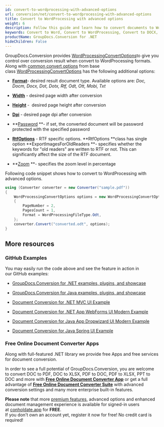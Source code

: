 ```yaml
---
id: convert-to-wordprocessing-with-advanced-options
url: conversion/net/convert-to-wordprocessing-with-advanced-options
title: Convert to WordProcessing with advanced options
weight: 6
description: Follow this guide and learn how to convert documents to Word and Open Document formats like DOC, DOCX, ODT, OTT formats with height, width, DPI and other customizations using GroupDocs.Conversion for .NET.
keywords: Convert to Word, Convert to WordProcessing, Convert to DOCX, Convert to DOC
productName: GroupDocs.Conversion for .NET
hideChildren: False
---
```

GroupDocs.Conversion provides [WordProcessingConvertOptions](https://apireference.groupdocs.com/net/conversion/groupdocs.conversion.options.convert/wordprocessingconvertoptions)to give you control over conversion result when convert to WordProcessing formats. Along with [common convert options](https://docs.groupdocs.com/display/conversionnet/Common+conversion+options) from base class [WordProcessingConvertOptions](https://apireference.groupdocs.com/net/conversion/groupdocs.conversion.options.convert/wordprocessingconvertoptions) has the following additional options:

*   **[Format](https://apireference.groupdocs.com/net/conversion/groupdocs.conversion.options.convert.convertoptions/1/properties/format)**\- desired result document type. Available options are: *Doc, Docm, Docx, Dot, Dotx, Rtf, Odt, Ott, Mobi, Txt*
*   **[Width](https://apireference.groupdocs.com/net/conversion/groupdocs.conversion.options.convert/wordprocessingconvertoptions/properties/width)** - desired page width after conversion  
    
*   **[Height](https://apireference.groupdocs.com/net/conversion/groupdocs.conversion.options.convert/wordprocessingconvertoptions/properties/height)** -  desired page height after conversion  
    
*   **[Dpi](https://apireference.groupdocs.com/net/conversion/groupdocs.conversion.options.convert/wordprocessingconvertoptions/properties/dpi)** - desired page dpi after conversion  
    
*   **[Password](https://apireference.groupdocs.com/net/conversion/groupdocs.conversion.options.convert/wordprocessingconvertoptions/properties/password) **\- if set, the converted document will be password protected with the specified password
*   **[RtfOptions](https://apireference.groupdocs.com/net/conversion/groupdocs.conversion.options.convert/wordprocessingconvertoptions/properties/rtfoptions)** - RTF specific options. **RtfOptions **class has single option **ExportImagesForOldReaders **\- specifies whether the keywords for "old readers" are written to RTF or not. This can significantly affect the size of the RTF document.
*   **[Zoom](https://apireference.groupdocs.com/net/conversion/groupdocs.conversion.options.convert/wordprocessingconvertoptions/properties/zoom) **\- specifies the zoom level in percentage

Following code snippet shows how to convert to WordProcessing with advanced options.

```csharp
using (Converter converter = new Converter("sample.pdf"))
{
    WordProcessingConvertOptions options = new WordProcessingConvertOptions
    {
        PageNumber = 2,
        PagesCount = 1,
        Format = WordProcessingFileType.Odt,
    };
    converter.Convert("converted.odt", options);
}
```

## More resources

### GitHub Examples

You may easily run the code above and see the feature in action in our GitHub examples:

*   [GroupDocs.Conversion for .NET examples, plugins, and showcase](https://github.com/groupdocs-conversion/GroupDocs.Conversion-for-.NET)
    
*   [GroupDocs.Conversion for Java examples, plugins, and showcase](https://github.com/groupdocs-conversion/GroupDocs.Conversion-for-Java)
    
*   [Document Conversion for .NET MVC UI Example](https://github.com/groupdocs-conversion/GroupDocs.Conversion-for-.NET-MVC) 
    
*   [Document Conversion for .NET App WebForms UI Modern Example](https://github.com/groupdocs-conversion/GroupDocs.Conversion-for-.NET-WebForms)
    
*   [Document Conversion for Java App Dropwizard UI Modern Example](https://github.com/groupdocs-conversion/GroupDocs.Conversion-for-Java-Dropwizard)
    
*   [Document Conversion for Java Spring UI Example](https://github.com/groupdocs-conversion/GroupDocs.Conversion-for-Java-Spring)
    

### Free Online Document Converter Apps

Along with full-featured .NET library we provide free Apps and free services for document conversion.

In order to see a full potential of GroupDocs.Conversion, you are welcome to convert DOC to PDF, DOC to XLSX, PDF to DOC, PDF to XLSX, PPT to DOC and more with **[Free Online Document Converter App](https://products.groupdocs.app/conversion)** or get a full advantage of **[Free Online Document Converter Suite](https://conholdate.app/features/document-converter-online)** with advanced conversion settings and many more enterprise built-in features.

**Please note** that more [premium features](https://conholdate.app/features), advanced options and enhanced document management experience is available for signed-in users at [conholdate.app](https://conholdate.app/) for **FREE**.  
If you don't own an account yet, register it now for free! No credit card is required!

